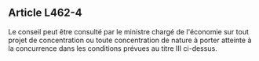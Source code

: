 Article L462-4
----
Le conseil peut être consulté par le ministre chargé de l'économie sur tout
projet de concentration ou toute concentration de nature à porter atteinte à la
concurrence dans les conditions prévues au titre III ci-dessus.
